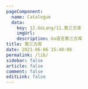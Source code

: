 ```yaml
---
pageComponent:
  name: Catalogue
  data:
    key: 12.GoLang/11.第三方库
    imgUrl:
    description: Go语言第三方库
title: 第三方库
date: 2021-06-06 15:40:00
permalink: /lib/
sidebar: false
article: false
comment: false
editLink: false
---
```

